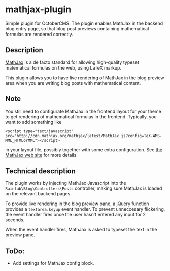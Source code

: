 # mathjax-plugin

Simple plugin for OctoberCMS. The plugin enables MathJax in the backend blog
entry page, so that blog post previews containing mathematical formulas are
rendered correctly.


## Description

[MathJax](http://mathjax.org) is a de facto standard for allowing high-quality
typeset matematical formulas on the web, using LaTeX markup.

This plugin allows you to have live rendering of MathJax in the blog preview
area when you are writing blog posts with mathematical content.

## Note

You still need to configurate MathJax in the frontend layout for your theme to
get rendering of mathematical formulas in the frontend. Typically, you want
to add something like

    <script type="text/javascript" src="http://cdn.mathjax.org/mathjax/latest/MathJax.js?config=TeX-AMS-MML_HTMLorMML"></script>

in your layout file, possibly together with some extra configuration. See
[the MathJax web site](http://mathjax.org) for more details.

## Technical description

The plugin works by injecting MathJax Javascript into the `Rainlab\Blog\Controllers\Posts`
controller, making sure MathJax is loaded on the relevant backend pages.

To provide live rendering in the blog preview pane, a jQuery function provides
a `textarea.keyup` event handler. To prevent unneccesary flickering, the event
handler fires once the user hasn't entered any input for 2 seconds.

When the event handler fires, MathJax is asked to typeset the text in the preview
pane.


## ToDo:

* Add settings for MathJax config block.
